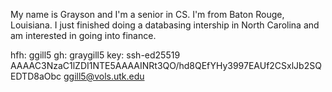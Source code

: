 My name is Grayson and I'm a senior in CS. I'm from Baton Rouge, Louisiana. I just finished doing a databasing intership in North Carolina and am interested in going into finance.

 hfh: ggill5
 gh: graygill5
 key: ssh-ed25519 AAAAC3NzaC1lZDI1NTE5AAAAINRt3QO/hd8QEfYHy3997EAUf2CSxlJb2SQEDTD8aObc ggill5@vols.utk.edu
